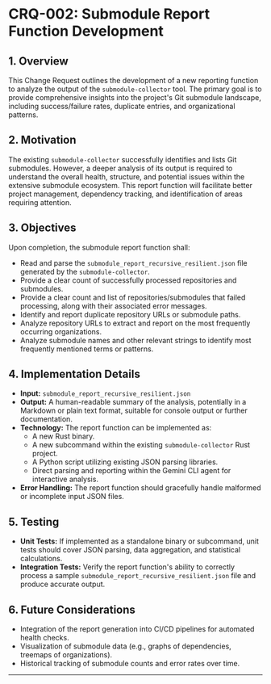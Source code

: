 # CRQ-002: Submodule Report Function Development

## 1. Overview

This Change Request outlines the development of a new reporting function to analyze the output of the `submodule-collector` tool. The primary goal is to provide comprehensive insights into the project's Git submodule landscape, including success/failure rates, duplicate entries, and organizational patterns.

## 2. Motivation

The existing `submodule-collector` successfully identifies and lists Git submodules. However, a deeper analysis of its output is required to understand the overall health, structure, and potential issues within the extensive submodule ecosystem. This report function will facilitate better project management, dependency tracking, and identification of areas requiring attention.

## 3. Objectives

Upon completion, the submodule report function shall:

*   Read and parse the `submodule_report_recursive_resilient.json` file generated by the `submodule-collector`.
*   Provide a clear count of successfully processed repositories and submodules.
*   Provide a clear count and list of repositories/submodules that failed processing, along with their associated error messages.
*   Identify and report duplicate repository URLs or submodule paths.
*   Analyze repository URLs to extract and report on the most frequently occurring organizations.
*   Analyze submodule names and other relevant strings to identify most frequently mentioned terms or patterns.

## 4. Implementation Details

*   **Input:** `submodule_report_recursive_resilient.json`
*   **Output:** A human-readable summary of the analysis, potentially in a Markdown or plain text format, suitable for console output or further documentation.
*   **Technology:** The report function can be implemented as:
    *   A new Rust binary.
    *   A new subcommand within the existing `submodule-collector` Rust project.
    *   A Python script utilizing existing JSON parsing libraries.
    *   Direct parsing and reporting within the Gemini CLI agent for interactive analysis.
*   **Error Handling:** The report function should gracefully handle malformed or incomplete input JSON files.

## 5. Testing

*   **Unit Tests:** If implemented as a standalone binary or subcommand, unit tests should cover JSON parsing, data aggregation, and statistical calculations.
*   **Integration Tests:** Verify the report function's ability to correctly process a sample `submodule_report_recursive_resilient.json` file and produce accurate output.

## 6. Future Considerations

*   Integration of the report generation into CI/CD pipelines for automated health checks.
*   Visualization of submodule data (e.g., graphs of dependencies, treemaps of organizations).
*   Historical tracking of submodule counts and error rates over time.

---